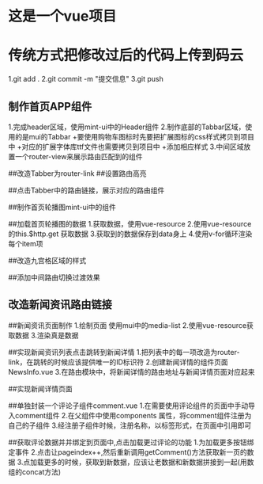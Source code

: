 # 这是一个vue项目
# 传统方式把修改过后的代码上传到码云
1.git add .
2.git commit -m "提交信息"
3.git push

## 制作首页APP组件
1.完成header区域，使用mint-ui中的Header组件
2.制作底部的Tabbar区域，使用的是mui的Tabbar
	+要使用购物车图标时先要把扩展图标的css样式拷贝到项目中
	+对应的扩展字体库ttf文件也需要拷贝到项目中
	+添加相应样式
3.中间区域放置一个router-view来展示路由匹配到的组件

##改造Tabber为router-link
##设置路由高亮

##点击Tabber中的路由链接，展示对应的路由组件

##制作首页轮播图mint-ui中的组件

##加载首页轮播图的数据
1.获取数据，使用vue-resource
2.使用vue-resource 的this.$http.get 获取数据
3.获取到的数据保存到data身上
4.使用v-for循环渲染每个item项

##改造九宫格区域的样式

##添加中间路由切换过渡效果

## 改造新闻资讯路由链接

##新闻资讯页面制作
1.绘制页面 使用mui中的media-list
2.使用vue-resource获取数据
3.渲染真是数据


##实现新闻资讯列表点击跳转到新闻详情
1.把列表中的每一项改造为router-link，在跳转的时候应该提供唯一的ID标识符
2.创建新闻详情的组件页面 NewsInfo.vue
3.在路由模块中，将新闻详情的路由地址与新闻详情页面对应起来


##实现新闻详情页面


##单独封装一个评论子组件comment.vue
1.在需要使用评论组件的页面中手动导入comment组件
2.在父组件中使用components 属性，将comment组件注册为自己的子组件
3.经注册子组件时候，注册名称，以标签形式，在页面中引用即可


##获取评论数据并并绑定到页面中,点击加载更过评论的功能
1.为加载更多按钮绑定事件
2.点击让pageindex++,然后重新调用getComment()方法获取新一页的数据
3.点加载更多的时候，获取到新数据，应该让老数据和新数据拼接到一起(用数组的concat方法)